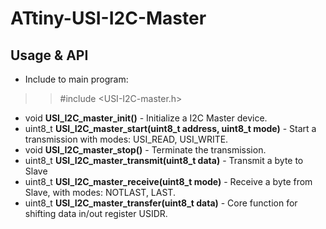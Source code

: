 # ATtiny-USI-I2C-Master


## Usage & API
- Include to main program:
>> #include <USI-I2C-master.h> 

- void **USI_I2C_master_init()** - Initialize a I2C Master device.
- uint8_t **USI_I2C_master_start(uint8_t address, uint8_t mode)** - Start a transmission with modes: USI_READ, USI_WRITE.
- void **USI_I2C_master_stop()** - Terminate the transmission.
- uint8_t **USI_I2C_master_transmit(uint8_t data)** - Transmit a byte to Slave
- uint8_t **USI_I2C_master_receive(uint8_t mode)** - Receive a byte from Slave, with modes: NOTLAST, LAST.
- uint8_t **USI_I2C_master_transfer(uint8_t data)** - Core function for shifting data in/out register USIDR.
